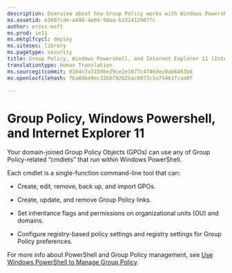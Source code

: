 ```yaml
---
description: Overview about how Group Policy works with Windows Powershell and Internet Explorer 11
ms.assetid: e3607cde-a498-4e04-9daa-b331412967fc
author: eross-msft
ms.prod: ie11
ms.mktglfcycl: deploy
ms.sitesec: library
ms.pagetype: security
title: Group Policy, Windows Powershell, and Internet Explorer 11 (Internet Explorer 11 for IT Pros)
translationtype: Human Translation
ms.sourcegitcommit: 0164c7a3150be29ce2e1077c4746dec0ab6463b6
ms.openlocfilehash: fba0dbe9ec326079262bac0072c5a75461fcaa0f

---
```


# Group Policy, Windows Powershell, and Internet Explorer 11
Your domain-joined Group Policy Objects (GPOs) can use any of Group Policy-related “cmdlets” that run within Windows PowerShell.

Each cmdlet is a single-function command-line tool that can:

-   Create, edit, remove, back up, and import GPOs.

-   Create, update, and remove Group Policy links.

-   Set inheritance flags and permissions on organizational units (OU) and domains.

-   Configure registry-based policy settings and registry settings for Group Policy preferences.

For more info about PowerShell and Group Policy management, see [Use Windows PowerShell to Manage Group Policy](http://go.microsoft.com/fwlink/p/?LinkId=276828).

 

 






<!--HONumber=Jun16_HO4-->


